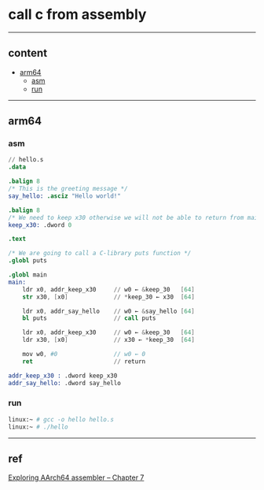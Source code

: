 # call c from assembly

---

## content

- [arm64](#arm64)
  - [asm](#asm)
  - [run](#run)

---

## arm64

### asm

```s
// hello.s
.data

.balign 8
/* This is the greeting message */
say_hello: .asciz "Hello world!"

.balign 8
/* We need to keep x30 otherwise we will not be able to return from main! */
keep_x30: .dword 0

.text

/* We are going to call a C-library puts function */
.globl puts

.globl main
main:
    ldr x0, addr_keep_x30     // w0 ← &keep_30   [64]
    str x30, [x0]             // *keep_30 ← x30  [64]

    ldr x0, addr_say_hello    // w0 ← &say_hello [64]
    bl puts                   // call puts

    ldr x0, addr_keep_x30     // w0 ← &keep_30   [64]
    ldr x30, [x0]             // x30 ← *keep_30  [64]

    mov w0, #0                // w0 ← 0
    ret                       // return

addr_keep_x30 : .dword keep_x30
addr_say_hello: .dword say_hello
```

### run

```bash
linux:~ # gcc -o hello hello.s
linux:~ # ./hello
```

---

## ref

[Exploring AArch64 assembler – Chapter 7](https://thinkingeek.com/2017/03/19/exploring-aarch64-assembler-chapter-7/)
